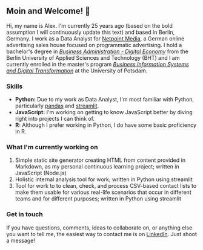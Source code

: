 
## Moin and Welcome! 👋
Hi, my name is Alex. I'm currently 25 years ago (based on the bold assumption I will continuously update this text) and based in Berlin, Germany. I work as a Data Analyst for [Netpoint Media](https://www.netpoint-media.de/), a German online advertising sales house focused on programmatic advertising. I hold a bachelor's degree in [*Business Administration - Digital Economy*](https://www.bht-berlin.de/en/b-dw) from the Berlin University of Applied Sciences and Technology (BHT) and I am currently enrolled in the  master's program [*Business Information Systems and Digital Transformation*](https://www.uni-potsdam.de/de/studium/studienangebot/masterstudium/master-a-z/wirtschaftsinformatik-und-digitale-transformation-master) at the University of Potsdam.
### Skills
- **Python:** Due to my work as Data Analyst, I'm most familiar with Python, particularly [pandas](https://github.com/pandas-dev/pandas) and [streamlit](https://github.com/streamlit/streamlit).
- **JavaScript:** I'm working on getting to know JavaScript better by diving right into projects I can think of.
- **R:** Although I prefer working in Python, I do have some basic proficiency in R.
### What I'm currently working on
1. Simple static site generator creating HTML from content provided in Markdown, as my personal continuous learning project; written in JavaScript (Node.js)
2. Holistic internal analysis tool for work; written in Python using streamlit
3. Tool for work to to clean, check, and process CSV-based contact lists to make them usable for various real-life scenarios that occur in different teams and for different purposes; written in Python using streamlit
### Get in touch
If you have questions, comments, ideas to collaborate on, or anything else you want to tell me, the easiest way to contact me  is on [LinkedIn](https://www.linkedin.com/in/alexanderclausen/). Just shoot a message!
